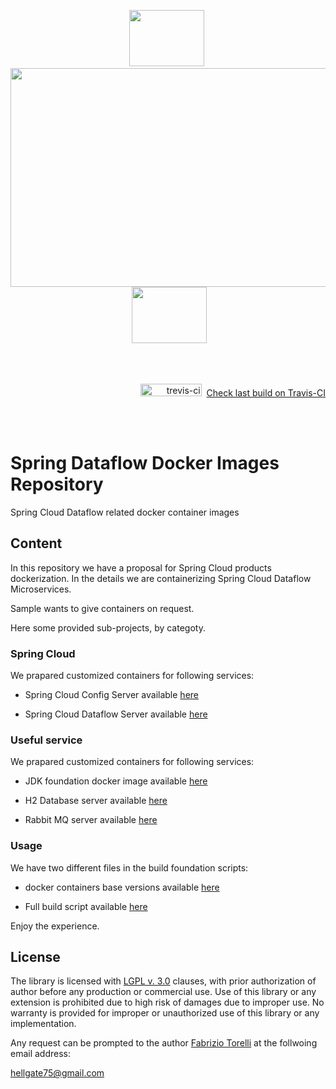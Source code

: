 <p align="center">
<image width="120" height="90" src="images/101-docker-logo.png"></image>&nbsp;
<image width="550" height="350" src="images/spring-dataflow-logo.png">
&nbsp;<image width="120" height="90" src="images/docker-logo.png"></image>
</p><br/>
<br/>
<p align="right">
<img src="https://travis-ci.org/hellgate75/spring-dataflow-docker.svg?branch=master" alt="trevis-ci" width="98" height="20" />
&nbsp;<a href="https://travis-ci.org/hellgate75/spring-dataflow-docker">Check last build on Travis-CI</a></p><br/>
<br/>




# Spring Dataflow Docker Images Repository

Spring Cloud Dataflow related docker container images





## Content

In this repository we have a proposal for Spring Cloud products dockerization. In the details we are containerizing Spring Cloud Dataflow Microservices.

Sample wants to give containers on request.

Here some provided sub-projects, by categoty.




### Spring Cloud

We prapared customized containers for following services:

* Spring Cloud Config Server available [here](/spring-cloud-config-server)

* Spring Cloud Dataflow Server available [here](/spring-cloud-dataflow-server)




### Useful service

We prapared customized containers for following services:

* JDK foundation docker image available [here](/system-infra-oracle-jdk-1.8)

* H2 Database server available [here](/system-services-h2-database-server)

* Rabbit MQ server available [here](/system-services-rabbitmq)




### Usage



We have two different files in the build foundation scripts:

* docker containers base versions available [here](/docker-vars.sh)

* Full build script available [here](/build-all.sh)


Enjoy the experience.



## License

The library is licensed with [LGPL v. 3.0](/LICENSE) clauses, with prior authorization of author before any production or commercial use. Use of this library or any extension is prohibited due to high risk of damages due to improper use. No warranty is provided for improper or unauthorized use of this library or any implementation.

Any request can be prompted to the author [Fabrizio Torelli](https://www.linkedin.com/in/fabriziotorelli) at the follwoing email address:

[hellgate75@gmail.com](mailto:hellgate75@gmail.com)
